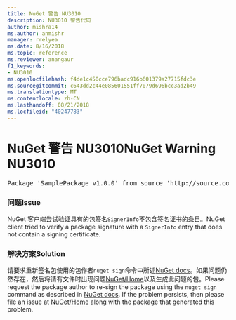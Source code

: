 ```yaml
---
title: NuGet 警告 NU3010
description: NU3010 警告代码
author: mishra14
ms.author: anmishr
manager: rrelyea
ms.date: 8/16/2018
ms.topic: reference
ms.reviewer: anangaur
f1_keywords:
- NU3010
ms.openlocfilehash: f4de1c450cce796badc916b601379a27715fdc3e
ms.sourcegitcommit: c643dd2c44e085601551ff7079d696bcc3ad2b49
ms.translationtype: MT
ms.contentlocale: zh-CN
ms.lasthandoff: 08/21/2018
ms.locfileid: "40247783"
---
```

# <a name="nuget-warning-nu3010"></a><span data-ttu-id="a1701-103">NuGet 警告 NU3010</span><span class="sxs-lookup"><span data-stu-id="a1701-103">NuGet Warning NU3010</span></span>

<pre>Package 'SamplePackage v1.0.0' from source 'http://source.com/index.json': The primary signature does not have a signing certificate.</pre>

### <a name="issue"></a><span data-ttu-id="a1701-104">问题</span><span class="sxs-lookup"><span data-stu-id="a1701-104">Issue</span></span>

<span data-ttu-id="a1701-105">NuGet 客户端尝试验证具有的包签名`SignerInfo`不包含签名证书的条目。</span><span class="sxs-lookup"><span data-stu-id="a1701-105">NuGet client tried to verify a package signature with a `SignerInfo` entry that does not contain a signing certificate.</span></span>


### <a name="solution"></a><span data-ttu-id="a1701-106">解决方案</span><span class="sxs-lookup"><span data-stu-id="a1701-106">Solution</span></span>

<span data-ttu-id="a1701-107">请要求重新签名包使用的包作者`nuget sign`命令中所述[NuGet docs](https://docs.microsoft.com/en-us/nuget/create-packages/sign-a-package)。如果问题仍然存在，然后将请有文件时出现问题[NuGet/Home](https://github.com/NuGet/Home/issues)以及生成此问题的包。</span><span class="sxs-lookup"><span data-stu-id="a1701-107">Please request the package author to re-sign the package using the `nuget sign` command as described in [NuGet docs](https://docs.microsoft.com/en-us/nuget/create-packages/sign-a-package). If the problem persists, then please file an issue at [NuGet/Home](https://github.com/NuGet/Home/issues) along with the package that generated this problem.</span></span>


